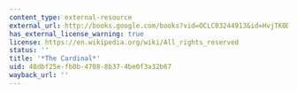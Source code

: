 ```yaml
---
content_type: external-resource
external_url: http://books.google.com/books?vid=OCLC03244913&id=HvjTKODBIIcC&pg=PA272&lpg=PA272&dq=james+shirley+cardinal+acted+at+the+private+house+Black&as_brr=1
has_external_license_warning: true
license: https://en.wikipedia.org/wiki/All_rights_reserved
status: ''
title: '*The Cardinal*'
uid: 48dbf25e-fb0b-4708-8b37-4be0f3a32b67
wayback_url: ''
---
```

